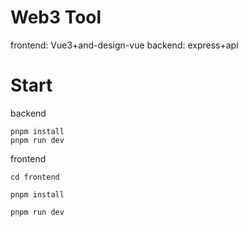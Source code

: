 # Web3 Tool
frontend:
Vue3+and-design-vue
backend:
express+api

# Start
backend
```
pnpm install
pnpm run dev
```


frontend

```
cd frontend

pnpm install

pnpm run dev

```


